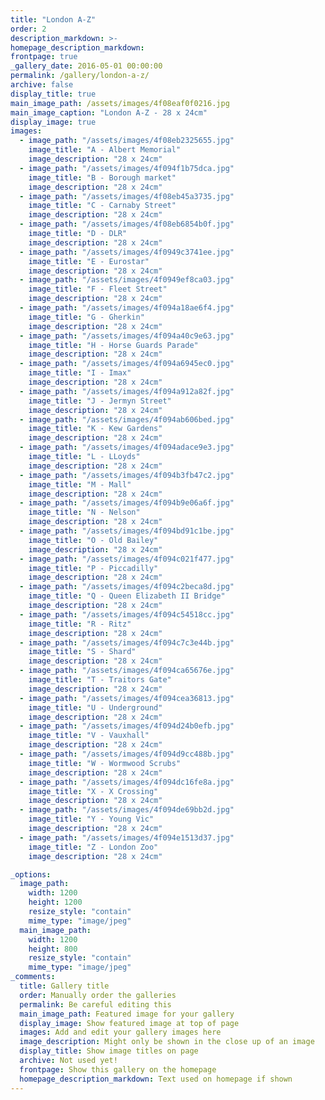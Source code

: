 ```yaml
---
title: "London A-Z"
order: 2
description_markdown: >-
homepage_description_markdown: 
frontpage: true
_gallery_date: 2016-05-01 00:00:00
permalink: /gallery/london-a-z/
archive: false
display_title: true
main_image_path: /assets/images/4f08eaf0f0216.jpg
main_image_caption: "London A-Z - 28 x 24cm"
display_image: true
images:
  - image_path: "/assets/images/4f08eb2325655.jpg"
    image_title: "A - Albert Memorial"
    image_description: "28 x 24cm"
  - image_path: "/assets/images/4f094f1b75dca.jpg"
    image_title: "B - Borough market"
    image_description: "28 x 24cm"
  - image_path: "/assets/images/4f08eb45a3735.jpg"
    image_title: "C - Carnaby Street"
    image_description: "28 x 24cm"
  - image_path: "/assets/images/4f08eb6854b0f.jpg"
    image_title: "D - DLR"
    image_description: "28 x 24cm"
  - image_path: "/assets/images/4f0949c3741ee.jpg"
    image_title: "E - Eurostar"
    image_description: "28 x 24cm"
  - image_path: "/assets/images/4f0949ef8ca03.jpg"
    image_title: "F - Fleet Street"
    image_description: "28 x 24cm"
  - image_path: "/assets/images/4f094a18ae6f4.jpg"
    image_title: "G - Gherkin"
    image_description: "28 x 24cm"
  - image_path: "/assets/images/4f094a40c9e63.jpg"
    image_title: "H - Horse Guards Parade"
    image_description: "28 x 24cm"
  - image_path: "/assets/images/4f094a6945ec0.jpg"
    image_title: "I - Imax"
    image_description: "28 x 24cm"
  - image_path: "/assets/images/4f094a912a82f.jpg"
    image_title: "J - Jermyn Street"
    image_description: "28 x 24cm"
  - image_path: "/assets/images/4f094ab606bed.jpg"
    image_title: "K - Kew Gardens"
    image_description: "28 x 24cm"
  - image_path: "/assets/images/4f094adace9e3.jpg"
    image_title: "L - LLoyds"
    image_description: "28 x 24cm"
  - image_path: "/assets/images/4f094b3fb47c2.jpg"
    image_title: "M - Mall"
    image_description: "28 x 24cm"
  - image_path: "/assets/images/4f094b9e06a6f.jpg"
    image_title: "N - Nelson"
    image_description: "28 x 24cm"
  - image_path: "/assets/images/4f094bd91c1be.jpg"
    image_title: "O - Old Bailey"
    image_description: "28 x 24cm"
  - image_path: "/assets/images/4f094c021f477.jpg"
    image_title: "P - Piccadilly"
    image_description: "28 x 24cm"
  - image_path: "/assets/images/4f094c2beca8d.jpg"
    image_title: "Q - Queen Elizabeth II Bridge"
    image_description: "28 x 24cm"
  - image_path: "/assets/images/4f094c54518cc.jpg"
    image_title: "R - Ritz"
    image_description: "28 x 24cm"
  - image_path: "/assets/images/4f094c7c3e44b.jpg"
    image_title: "S - Shard"
    image_description: "28 x 24cm"
  - image_path: "/assets/images/4f094ca65676e.jpg"
    image_title: "T - Traitors Gate"
    image_description: "28 x 24cm"
  - image_path: "/assets/images/4f094cea36813.jpg"
    image_title: "U - Underground"
    image_description: "28 x 24cm"
  - image_path: "/assets/images/4f094d24b0efb.jpg"
    image_title: "V - Vauxhall"
    image_description: "28 x 24cm"
  - image_path: "/assets/images/4f094d9cc488b.jpg"
    image_title: "W - Wormwood Scrubs"
    image_description: "28 x 24cm"
  - image_path: "/assets/images/4f094dc16fe8a.jpg"
    image_title: "X - X Crossing"
    image_description: "28 x 24cm"
  - image_path: "/assets/images/4f094de69bb2d.jpg"
    image_title: "Y - Young Vic"
    image_description: "28 x 24cm"
  - image_path: "/assets/images/4f094e1513d37.jpg"
    image_title: "Z - London Zoo"
    image_description: "28 x 24cm"

_options:
  image_path:
    width: 1200
    height: 1200
    resize_style: "contain"
    mime_type: "image/jpeg"
  main_image_path:
    width: 1200
    height: 800
    resize_style: "contain"
    mime_type: "image/jpeg"
_comments:
  title: Gallery title
  order: Manually order the galleries
  permalink: Be careful editing this
  main_image_path: Featured image for your gallery
  display_image: Show featured image at top of page
  images: Add and edit your gallery images here
  image_description: Might only be shown in the close up of an image
  display_title: Show image titles on page
  archive: Not used yet!
  frontpage: Show this gallery on the homepage
  homepage_description_markdown: Text used on homepage if shown
---
```

  
